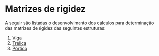 
# Matrizes de rigidez 

A seguir são listadas o desenvolvimento dos cálculos para determinação das matrizes de rigidez das seguintes estruturas:
1. [Viga](https://wmpjrufg.github.io/ANALISEMATRICIAL/beam.html)
2. [Treliça](https://wmpjrufg.github.io/ANALISEMATRICIAL/truss.html)
3. [Pórtico](https://wmpjrufg.github.io/ANALISEMATRICIAL/frame.html)
